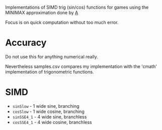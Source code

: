 
Implementations  of SIMD trig (sin/cos) functions for games using the MINIMAX approximation done by [A](https://gist.github.com/publik-void/067f7f2fef32dbe5c27d6e215f824c91)

Focus is on quick computation without too much error.



# Accuracy
Do not use this for anything numerical really.

Nevertheless samples.csv compares my implementation with the 'cmath' implementation of trigonometric functions.

# SIMD
- ``sinSlow`` - 1 wide   sine, branching
- ``cosSlow`` - 1 wide cosine, branching
- ``sinSSE4_1`` - 4 wide   sine, branchless
- ``cosSSE4_1`` - 4 wide cosine, branchless

